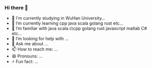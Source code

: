 ### Hi there 👋

<!--
**For-December/For-December** is a ✨ _special_ ✨ repository because its `README.md` (this file) appears on your GitHub profile.

Here are some ideas to get you started:

- 🔭 I’m currently working on ...
- 🌱 I’m currently learning ...
- 👯 I’m looking to collaborate on ...
- 🤔 I’m looking for help with ...
- 💬 Ask me about ...
- 📫 How to reach me: ...
- 😄 Pronouns: ...
- ⚡ Fun fact: ...
-->

<!-- - 🔭 I’m currently working on Netife... -->
- 🏫 I'm currently studying in WuHan University...
- 🌱 I’m currently learning cpp java scala golang rust etc...
- 👯 I’m familiar with java scala c\cpp golang rust javascript matlab C# etc...
- 🤔 I’m looking for help with ...
- 💬 Ask me about ...
- 📫 How to reach me: ...
- 😄 Pronouns: ...
- ⚡ Fun fact: ...

<!-- [![Top Langs](https://github-readme-stats.vercel.app/api/top-langs/?username=For-December)](https://github.com/For-December/)-->
<!-- <div align="center"> <img src="https://github-readme-stats.vercel.app/api/top-langs/?username=For-December&hide_title=true&hide_border=true&layout=compact&langs_count=6&text_color=000&icon_color=fff&bg_color=0,52fa5a,4dfcff,c64dff&theme=graywhite" /> </div> -->

<!-- ![Top Langs](https://github-readme-stats.vercel.app/api/top-langs/?username=For-December&layout=compact&theme=tokyonight) -->
